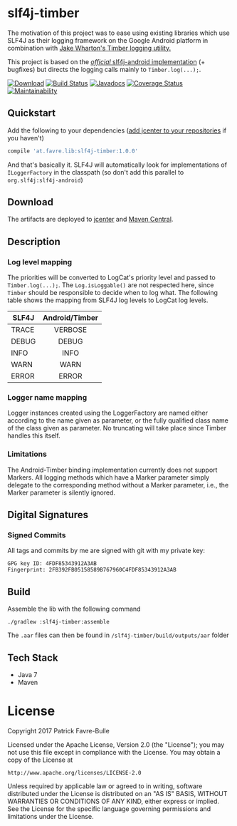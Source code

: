 # slf4j-timber

The motivation of this project was to ease using existing libraries
which use SLF4J as their logging framework on the Google Android platform
in combination with [Jake Wharton's Timber logging utility.](https://github.com/JakeWharton/timber)

This project is based on the [_official_ slf4j-android implementation](https://mvnrepository.com/artifact/org.slf4j/slf4j-android) (+ bugfixes)
but directs the logging calls mainly to `Timber.log(...);`.

[![Download](https://api.bintray.com/packages/patrickfav/maven/slf4j-timber/images/download.svg)](https://bintray.com/patrickfav/maven/slf4j-timber/_latestVersion)
[![Build Status](https://travis-ci.org/patrickfav/slf4j-timber.svg?branch=master)](https://travis-ci.org/patrickfav/slf4j-timber)
[![Javadocs](https://www.javadoc.io/badge/at.favre.lib/slf4j-timber.svg)](https://www.javadoc.io/doc/at.favre.lib/slf4j-timber)
[![Coverage Status](https://coveralls.io/repos/github/patrickfav/slf4j-timber/badge.svg?branch=master)](https://coveralls.io/github/patrickfav/slf4j-timber?branch=master)
[![Maintainability](https://api.codeclimate.com/v1/badges/6b8b476498a327afb38f/maintainability)](https://codeclimate.com/github/patrickfav/slf4j-timber/maintainability)

## Quickstart

Add the following to your dependencies ([add jcenter to your repositories](https://developer.android.com/studio/build/index.html#top-level) if you haven't)

```groovy
compile 'at.favre.lib:slf4j-timber:1.0.0'
```

And that's basically it. SLF4J will automatically look for implementations of `ILoggerFactory` in the classpath (so don't add this
parallel to `org.slf4j:slf4j-android`)

## Download

The artifacts are deployed to [jcenter](https://bintray.com/bintray/jcenter) and [Maven Central](https://search.maven.org/).

## Description

### Log level mapping
The priorities will be converted to LogCat's priority level and passed to
`Timber.log(...);`. The `Log.isLoggable()` are not respected here, since `Timber`
should be responsible to decide when to log what. The following table shows
the mapping from SLF4J log levels to LogCat log levels.

| SLF4J         | Android/Timber |
| ------------- |:-------------: |
| TRACE         | VERBOSE        |
| DEBUG         | DEBUG          |
| INFO          | INFO           |
| WARN          | WARN           |
| ERROR         | ERROR          |

### Logger name mapping

Logger instances created using the LoggerFactory are named either according to
the name given as parameter, or the fully qualified class name of the class given as
parameter. No truncating will take place since Timber handles this itself.

### Limitations

The Android-Timber binding implementation currently does not support Markers.
All logging methods which have a Marker parameter simply delegate to the
corresponding method without a Marker parameter, i.e., the Marker parameter
is silently ignored.

## Digital Signatures

### Signed Commits

All tags and commits by me are signed with git with my private key:

    GPG key ID: 4FDF85343912A3AB
    Fingerprint: 2FB392FB05158589B767960C4FDF85343912A3AB

## Build

Assemble the lib with the following command

    ./gradlew :slf4j-timber:assemble

The `.aar` files can then be found in `/slf4j-timber/build/outputs/aar` folder


## Tech Stack

* Java 7
* Maven

# License

Copyright 2017 Patrick Favre-Bulle

Licensed under the Apache License, Version 2.0 (the "License");
you may not use this file except in compliance with the License.
You may obtain a copy of the License at

    http://www.apache.org/licenses/LICENSE-2.0

Unless required by applicable law or agreed to in writing, software
distributed under the License is distributed on an "AS IS" BASIS,
WITHOUT WARRANTIES OR CONDITIONS OF ANY KIND, either express or implied.
See the License for the specific language governing permissions and
limitations under the License.
